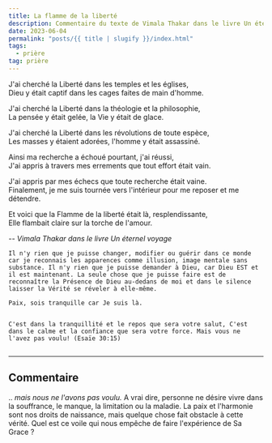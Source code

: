 ```yaml
---
title: La flamme de la liberté
description: Commentaire du texte de Vimala Thakar dans le livre Un éternel voyage
date: 2023-06-04
permalink: "posts/{{ title | slugify }}/index.html"
tags:
  - prière
tag: prière
---
```



J'ai cherché la Liberté dans les temples et les églises,  
Dieu y était captif dans les cages faites de main d'homme.  
   
   
J'ai cherché la Liberté dans la théologie et la philosophie,  
La pensée y était gelée, la Vie y était de glace.  

J'ai cherché la Liberté dans les révolutions de toute espèce,  
Les masses y étaient adorées, l'homme y était assassiné.

Ainsi ma recherche a échoué pourtant, j'ai réussi,  
J'ai appris à travers mes errements  que tout effort était vain.  

J'ai appris par mes échecs que toute recherche était vaine.  
Finalement, je me suis tournée vers l'intérieur pour me reposer et me détendre.  

Et voici que la Flamme de la liberté était là, resplendissante,  
Elle flambait claire sur la torche de l'amour.

<cite class="poem"> -- Vimala Thakar dans le livre Un éternel voyage</cite>



```
Il n'y rien que je puisse changer, modifier ou guérir dans ce monde car je reconnais les apparences comme illusion, image mentale sans substance. Il n'y rien que je puisse demander à Dieu, car Dieu EST et il est maintenant. La seule chose que je puisse faire est de reconnaître la Présence de Dieu au-dedans de moi et dans le silence laisser la Vérité se réveler à elle-même.  
  
Paix, sois tranquille car Je suis là.

```

<pre class="La Parole"><code>	
C'est dans la tranquillité et le repos que sera votre salut, C'est dans le calme et la confiance que sera votre force. Mais vous ne l'avez pas voulu! (Esaïe 30:15)

</code></pre>
<hr>

## Commentaire

.. *mais nous ne l'avons pas voulu.* A vrai dire, personne ne désire vivre dans la souffrance, le manque, la limitation ou la maladie. La paix et l'harmonie sont nos droits de naissance, mais quelque chose fait obstacle à cette vérité. Quel est ce voile qui nous empêche de faire l'expérience de Sa Grace ?


